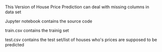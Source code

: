 This Version of House Price Prediction can deal with missing columns in data set

Jupyter notebook contains the source code

train.csv contains the trainig set

test.csv contains the test set/list of houses who's prices are supposed to be predicted
